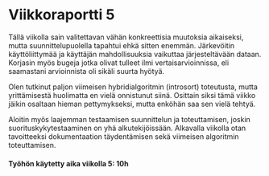 # Viikkoraportti 5

Tällä viikolla sain valitettavan vähän konkreettisia muutoksia aikaiseksi, mutta suunnittelupuolella tapahtui ehkä sitten enemmän. Järkevöitin käyttöliittymää ja käyttäjän mahdollisuuksia vaikuttaa järjesteltävään dataan. Korjasin myös bugeja jotka olivat tulleet ilmi vertaisarvioinnissa, eli saamastani arvioinnista oli sikäli suurta hyötyä.

Olen tutkinut paljon viimeisen hybridialgoritmin (introsort) toteutusta, mutta yrittämisestä huolimatta en vielä onnistunut siinä. Osittain siksi tämä viikko jäikin osaltaan hieman pettymykseksi, mutta enköhän saa sen vielä tehtyä.


Aloitin myös laajemman testaamisen suunnittelun ja toteuttamisen, joskin suorituskykytestaaminen on yhä alkutekijöissään. Alkavalla viikolla otan tavoitteeksi dokumentaation täydentämisen sekä viimeisen algoritmin toteuttamisen. 

#### Työhön käytetty aika viikolla 5: 10h
